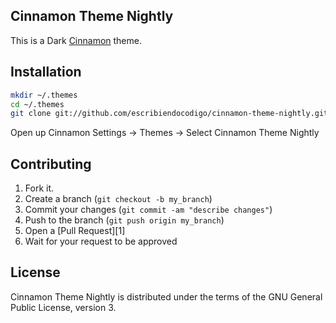 ## Cinnamon Theme Nightly

This is a Dark [Cinnamon](http://cinnamon.linuxmint.com/ "Cinnamon project homepage") theme.



## Installation

```bash
mkdir ~/.themes
cd ~/.themes
git clone git://github.com/escribiendocodigo/cinnamon-theme-nightly.git
```
Open up Cinnamon Settings -> Themes -> Select Cinnamon Theme Nightly



## Contributing

1. Fork it.
2. Create a branch (`git checkout -b my_branch`)
3. Commit your changes (`git commit -am "describe changes"`)
4. Push to the branch (`git push origin my_branch`)
5. Open a [Pull Request][1]
6. Wait for your request to be approved



## License

Cinnamon Theme Nightly is distributed under the terms of the GNU General Public License, version 3.